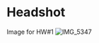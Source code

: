 # Headshot
Image for HW#1
![IMG_5347](https://user-images.githubusercontent.com/114545307/193472131-e0bbc05c-dd8a-4a46-9971-90bd38076164.jpg)

